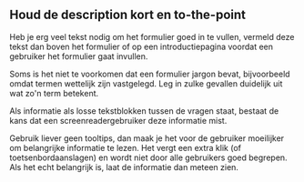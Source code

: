 ## Houd de description kort en to-the-point

Heb je erg veel tekst nodig om het formulier goed in te vullen, vermeld deze tekst dan boven het formulier of op een introductiepagina voordat een gebruiker het formulier gaat invullen.

Soms is het niet te voorkomen dat een formulier jargon bevat, bijvoorbeeld omdat termen wettelijk zijn vastgelegd. Leg in zulke gevallen duidelijk uit wat zo'n term betekent.

Als informatie als losse tekstblokken tussen de vragen staat, bestaat de kans dat een screenreadergebruiker deze informatie mist.

Gebruik liever geen tooltips, dan maak je het voor de gebruiker moeilijker om belangrijke informatie te lezen. Het vergt een extra klik (of toetsenbordaanslagen) en wordt niet door alle gebruikers goed begrepen. Als het echt belangrijk is, laat de informatie dan meteen zien.
